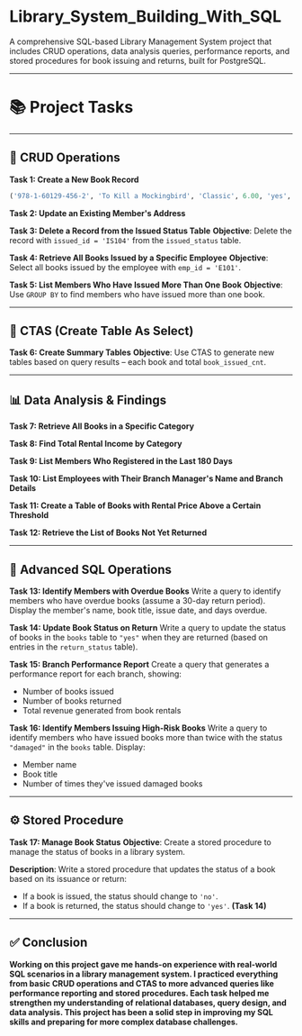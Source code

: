 # Library_System_Building_With_SQL
A comprehensive SQL-based Library Management System project that includes CRUD operations, data analysis queries, performance reports, and stored procedures for book issuing and returns, built for PostgreSQL.

---

# 📚 **Project Tasks**

---

## 🔧 **CRUD Operations**

**Task 1: Create a New Book Record**

```sql
('978-1-60129-456-2', 'To Kill a Mockingbird', 'Classic', 6.00, 'yes', 'Harper Lee', 'J.B. Lippincott & Co.')
```

**Task 2: Update an Existing Member's Address**

**Task 3: Delete a Record from the Issued Status Table**
**Objective**: Delete the record with `issued_id = 'IS104'` from the `issued_status` table.

**Task 4: Retrieve All Books Issued by a Specific Employee**
**Objective**: Select all books issued by the employee with `emp_id = 'E101'`.

**Task 5: List Members Who Have Issued More Than One Book**
**Objective**: Use `GROUP BY` to find members who have issued more than one book.

---

## 📑 **CTAS (Create Table As Select)**

**Task 6: Create Summary Tables**
**Objective**: Use CTAS to generate new tables based on query results – each book and total `book_issued_cnt`.

---

## 📊 **Data Analysis & Findings**

**Task 7: Retrieve All Books in a Specific Category**

**Task 8: Find Total Rental Income by Category**

**Task 9: List Members Who Registered in the Last 180 Days**

**Task 10: List Employees with Their Branch Manager's Name and Branch Details**

**Task 11: Create a Table of Books with Rental Price Above a Certain Threshold**

**Task 12: Retrieve the List of Books Not Yet Returned**

---

## 🧠 **Advanced SQL Operations**

**Task 13: Identify Members with Overdue Books**
Write a query to identify members who have overdue books (assume a 30-day return period). Display the member's name, book title, issue date, and days overdue.

**Task 14: Update Book Status on Return**
Write a query to update the status of books in the `books` table to `"yes"` when they are returned (based on entries in the `return_status` table).

**Task 15: Branch Performance Report**
Create a query that generates a performance report for each branch, showing:

* Number of books issued
* Number of books returned
* Total revenue generated from book rentals

**Task 16: Identify Members Issuing High-Risk Books**
Write a query to identify members who have issued books more than twice with the status `"damaged"` in the `books` table. Display:

* Member name
* Book title
* Number of times they've issued damaged books

---

## ⚙️ **Stored Procedure**  

**Task 17: Manage Book Status**
**Objective**: Create a stored procedure to manage the status of books in a library system.

**Description**:
Write a stored procedure that updates the status of a book based on its issuance or return:

* If a book is issued, the status should change to `'no'`.
* If a book is returned, the status should change to `'yes'`. **(Task 14)**

---
## ✅ Conclusion
**Working on this project gave me hands-on experience with real-world SQL scenarios in a library management system. I practiced everything from basic CRUD operations and CTAS to more advanced queries like performance reporting and stored procedures. Each task helped me strengthen my understanding of relational databases, query design, and data analysis. This project has been a solid step in improving my SQL skills and preparing for more complex database challenges.**

